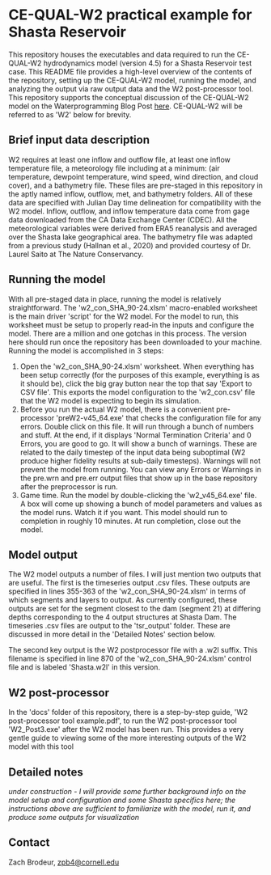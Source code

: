 # CE-QUAL-W2 practical example for Shasta Reservoir
This repository houses the executables and data required to run the CE-QUAL-W2 hydrodynamics model (version 4.5) for a Shasta Reservoir test case. This README file provides a high-level overview of the contents of the repository, setting up the CE-QUAL-W2 model, 
running the model, and analyzing the output via raw output data and the W2 post-processor tool. This repository supports the conceptual discussion of the CE-QUAL-W2 model on the Waterprogramming Blog Post [here](https://waterprogramming.wpcomstaging.com/2025/10/16/ce-qual-w2-overview-and-application/). CE-QUAL-W2 will be referred to as 'W2' below for brevity.

## Brief input data description
W2 requires at least one inflow and outflow file, at least one inflow temperature file, a meteorology file including at a minimum: (air temperature, dewpoint temperature, wind speed, wind direction, and cloud cover), and a bathymetry file. These files are pre-staged in this repository in the aptly named inflow, outflow, met, and bathymetry folders. All of these data are specified with Julian Day time delineation for compatibility with the W2 model. Inflow, outflow, and inflow temperature data come from gage data downloaded from the CA Data Exchange Center (CDEC). All the meteorological variables were derived from ERA5 reanalysis and averaged over the Shasta lake geographical area. The bathymetry file was adapted from a previous study (Hallnan et al., 2020) and provided courtesy of Dr. Laurel Saito at The Nature Conservancy.
## Running the model
With all pre-staged data in place, running the model is relatively straightforward. The 'w2_con_SHA_90-24.xlsm' macro-enabled worksheet is the main driver 'script' for the W2 model. For the model to run, this worksheet must be setup to properly read-in the inputs and configure the model. There are a million and one gotchas in this process. The version here should run once the repository has been downloaded to your machine. Running the model is accomplished in 3 steps:
1) Open the 'w2_con_SHA_90-24.xlsm' worksheet. When everything has been setup correctly (for the purposes of this example, everything is as it should be), click the big gray button near the top that say 'Export to CSV file'. This exports the model configuration to the 'w2_con.csv' file that the W2 model is expecting to begin its simulation.
2) Before you run the actual W2 model, there is a convenient pre-processor 'preW2-v45_64.exe' that checks the configuration file for any errors. Double click on this file. It will run through a bunch of numbers and stuff. At the end, if it displays 'Normal Termination Criteria' and 0 Errors, you are good to go. It will show a bunch of warnings. These are related to the daily timestep of the input data being suboptimal (W2 produce higher fidelity results at sub-daily timesteps). Warnings will not prevent the model from running. You can view any Errors or Warnings in the pre.wrn and pre.err output files that show up in the base repository after the preprocessor is run.
3) Game time. Run the model by double-clicking the 'w2_v45_64.exe' file. A box will come up showing a bunch of model parameters and values as the model runs. Watch it if you want. This model should run to completion in roughly 10 minutes. At run completion, close out the model.
## Model output
The W2 model outputs a number of files. I will just mention two outputs that are useful. The first is the timeseries output .csv files. These outputs are specified in lines 355-363 of the 'w2_con_SHA_90-24.xlsm' in terms of which segments and layers to output. As currently configured, these outputs are set for the segment closest to the dam (segment 21) at differing depths corresponding to the 4 output structures at Shasta Dam. The timeseries .csv files are output to the 'tsr_output' folder. These are discussed in more detail in the 'Detailed Notes' section below.  

The second key output is the W2 postprocessor file with a .w2l suffix. This filename is specified in line 870 of the 'w2_con_SHA_90-24.xlsm' control file and is labeled 'Shasta.w2l' in this version.
## W2 post-processor
In the 'docs' folder of this repository, there is a step-by-step guide, 'W2 post-processor tool example.pdf', to run the W2 post-processor tool 'W2_Post3.exe' after the W2 model has been run. This provides a very gentle guide to viewing some of the more interesting outputs of the W2 model with this tool
## Detailed notes
_under construction - I will provide some further background info on the model setup and configuration and some Shasta specifics here; the instructions above are sufficient to familiarize with the model, run it, and produce some outputs for visualization_ 


## Contact
Zach Brodeur, zpb4@cornell.edu
